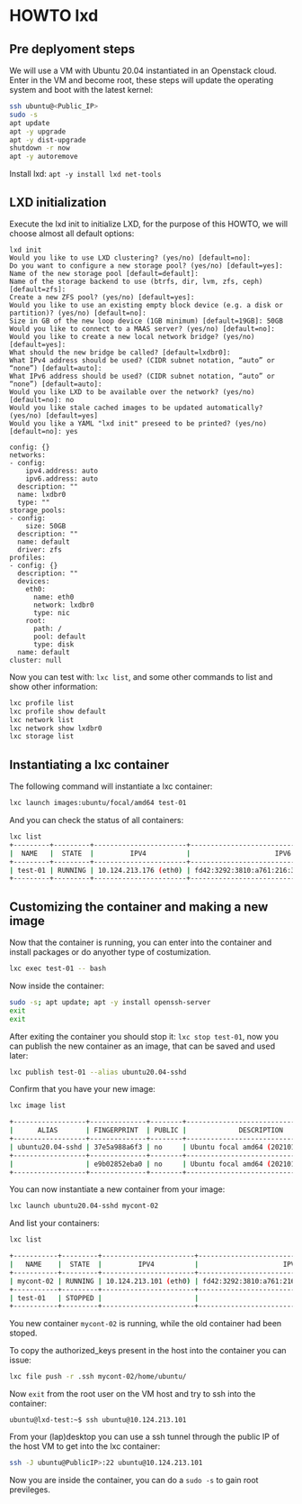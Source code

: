 # HOWTO lxd

## Pre deplyoment steps

We will use a VM with Ubuntu 20.04 instantiated in an Openstack cloud. Enter in the VM and become root,
these steps will update the operating system and boot with the latest kernel:

```bash
ssh ubuntu@<Public_IP>
sudo -s
apt update
apt -y upgrade
apt -y dist-upgrade
shutdown -r now
apt -y autoremove
```

Install lxd: `apt -y install lxd net-tools `

## LXD initialization

Execute the lxd init to initialize LXD, for the purpose of this HOWTO, we will choose almost all default
options:

```
lxd init
Would you like to use LXD clustering? (yes/no) [default=no]: 
Do you want to configure a new storage pool? (yes/no) [default=yes]: 
Name of the new storage pool [default=default]: 
Name of the storage backend to use (btrfs, dir, lvm, zfs, ceph) [default=zfs]: 
Create a new ZFS pool? (yes/no) [default=yes]: 
Would you like to use an existing empty block device (e.g. a disk or partition)? (yes/no) [default=no]: 
Size in GB of the new loop device (1GB minimum) [default=19GB]: 50GB
Would you like to connect to a MAAS server? (yes/no) [default=no]: 
Would you like to create a new local network bridge? (yes/no) [default=yes]: 
What should the new bridge be called? [default=lxdbr0]: 
What IPv4 address should be used? (CIDR subnet notation, “auto” or “none”) [default=auto]: 
What IPv6 address should be used? (CIDR subnet notation, “auto” or “none”) [default=auto]: 
Would you like LXD to be available over the network? (yes/no) [default=no]: no
Would you like stale cached images to be updated automatically? (yes/no) [default=yes] 
Would you like a YAML "lxd init" preseed to be printed? (yes/no) [default=no]: yes

config: {}
networks:
- config:
    ipv4.address: auto
    ipv6.address: auto
  description: ""
  name: lxdbr0
  type: ""
storage_pools:
- config:
    size: 50GB
  description: ""
  name: default
  driver: zfs
profiles:
- config: {}
  description: ""
  devices:
    eth0:
      name: eth0
      network: lxdbr0
      type: nic
    root:
      path: /
      pool: default
      type: disk
  name: default
cluster: null
```

Now you can test with: `lxc list`, and some other commands to list and show other information:

```bash
lxc profile list
lxc profile show default
lxc network list
lxc network show lxdbr0
lxc storage list
```

## Instantiating a lxc container

The following command will instantiate a lxc container:

```bash
lxc launch images:ubuntu/focal/amd64 test-01
```

And you can check the status of all containers:

```bash
lxc list
+---------+---------+-----------------------+-----------------------------------------------+-----------+-----------+
|  NAME   |  STATE  |         IPV4          |                     IPV6                      |   TYPE    | SNAPSHOTS |
+---------+---------+-----------------------+-----------------------------------------------+-----------+-----------+
| test-01 | RUNNING | 10.124.213.176 (eth0) | fd42:3292:3810:a761:216:3eff:fe15:aaad (eth0) | CONTAINER | 0         |
+---------+---------+-----------------------+-----------------------------------------------+-----------+-----------+
```

## Customizing the container and making a new image

Now that the container is running, you can enter into the container and install packages or
do anyother type of costumization.

```bash
lxc exec test-01 -- bash
```

Now inside the container:

```bash
sudo -s; apt update; apt -y install openssh-server
exit
exit
```

After exiting the container you should stop it: `lxc stop test-01`, now you can publish the new container as an image,
that can be saved and used later:

```bash
lxc publish test-01 --alias ubuntu20.04-sshd
```

Confirm that you have your new image:

```bash
lxc image list

+------------------+--------------+--------+-------------------------------------+--------------+-----------+----------+------------------------------+
|      ALIAS       | FINGERPRINT  | PUBLIC |             DESCRIPTION             | ARCHITECTURE |   TYPE    |   SIZE   |         UPLOAD DATE          |
+------------------+--------------+--------+-------------------------------------+--------------+-----------+----------+------------------------------+
| ubuntu20.04-sshd | 37e5a988a6f3 | no     | Ubuntu focal amd64 (20210111_07:42) | x86_64       | CONTAINER | 163.71MB | Jan 11, 2021 at 4:57pm (UTC) |
+------------------+--------------+--------+-------------------------------------+--------------+-----------+----------+------------------------------+
|                  | e9b02852eba0 | no     | Ubuntu focal amd64 (20210111_07:42) | x86_64       | CONTAINER | 100.21MB | Jan 11, 2021 at 2:54pm (UTC) |
+------------------+--------------+--------+-------------------------------------+--------------+-----------+----------+------------------------------+
```

You can now instantiate a new container from your image:

```bash
lxc launch ubuntu20.04-sshd mycont-02
```

And list your containers:

```bash
lxc list

+-----------+---------+-----------------------+-----------------------------------------------+-----------+-----------+
|   NAME    |  STATE  |         IPV4          |                     IPV6                      |   TYPE    | SNAPSHOTS |
+-----------+---------+-----------------------+-----------------------------------------------+-----------+-----------+
| mycont-02 | RUNNING | 10.124.213.101 (eth0) | fd42:3292:3810:a761:216:3eff:fe92:9089 (eth0) | CONTAINER | 0         |
+-----------+---------+-----------------------+-----------------------------------------------+-----------+-----------+
| test-01   | STOPPED |                       |                                               | CONTAINER | 0         |
+-----------+---------+-----------------------+-----------------------------------------------+-----------+-----------+
```

You new container `mycont-02` is running, while the old container had been stoped.

To copy the authorized_keys present in the host into the container you can issue:

```bash
lxc file push -r .ssh mycont-02/home/ubuntu/
```

Now `exit` from the root user on the VM host and try to ssh into the container:

```
ubuntu@lxd-test:~$ ssh ubuntu@10.124.213.101
```

From your (lap)desktop you can use a ssh tunnel through the public IP of the host VM to get into the lxc container:

```bash
ssh -J ubuntu@PublicIP>:22 ubuntu@10.124.213.101
```

Now you are inside the container, you can do a `sudo -s` to gain root previleges.
